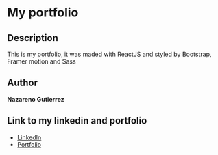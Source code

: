 # My portfolio
## Description
This is my portfolio, it was maded with ReactJS and styled by Bootstrap, Framer motion and Sass

## Author
**Nazareno Gutierrez**

## Link to my linkedin and portfolio
* [LinkedIn](https://www.linkedin.com/in/nazarenogutierrezoficial)
* [Portfolio](https://nazagutierrez.github.io/portfolio/)
